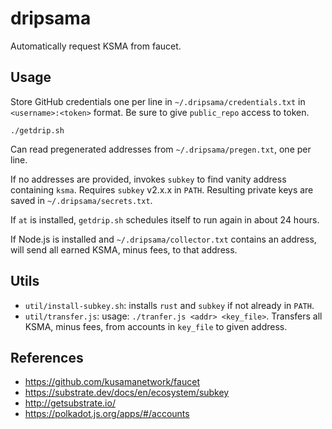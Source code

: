# dripsama

Automatically request KSMA from faucet.

## Usage

Store GitHub credentials one per line in `~/.dripsama/credentials.txt`
in `<username>:<token>` format. Be sure to give `public_repo` access to token.

`./getdrip.sh`

Can read pregenerated addresses from `~/.dripsama/pregen.txt`, one per line.

If no addresses are provided, invokes `subkey` to find vanity address containing
`ksma`. Requires `subkey` v2.x.x in `PATH`. Resulting private keys are saved in
`~/.dripsama/secrets.txt`.

If `at` is installed, `getdrip.sh` schedules itself to run again in about 24 hours.

If Node.js is installed and `~/.dripsama/collector.txt` contains an address, will
send all earned KSMA, minus fees, to that address.

## Utils

* `util/install-subkey.sh`: installs `rust` and `subkey` if not already in `PATH`.
* `util/transfer.js`: usage: `./tranfer.js <addr> <key_file>`.
  Transfers all KSMA, minus fees, from accounts in `key_file` to given address.

## References

* <https://github.com/kusamanetwork/faucet>
* <https://substrate.dev/docs/en/ecosystem/subkey>
* <http://getsubstrate.io/>
* <https://polkadot.js.org/apps/#/accounts>
